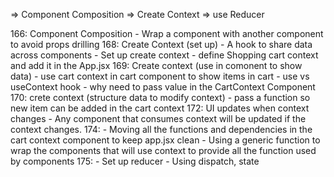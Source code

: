 => Component Composition
=> Create Context
=> use Reducer

166: Component Composition
    - Wrap a component with another component to avoid props drilling
168: Create Context (set up)
    - A hook to share data across components
    - Set up create context
    - define Shopping cart context and add it in the App.jsx
169: Create context (use in comonent to show data)
    - use cart context in cart component to show items in cart
    - use vs useContext hook
    - why need to pass value in the CartContext Component
170: crete context (structure data to modify context)
    - pass a function so new item can be added in the cart context
172: UI updates when context changes
    - Any component that consumes context will be updated if the context changes.
174: 
    - Moving all the functions and dependencies in the cart context component to keep app.jsx clean
    - Using a generic function to wrap the components that will use context to provide all the function used by components
175:
    - Set up reducer
    - Using dispatch, state
